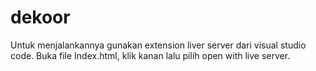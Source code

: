 # dekoor
Untuk menjalankannya gunakan extension liver server dari visual studio code.
Buka file Index.html, klik kanan lalu pilih open with live server.
